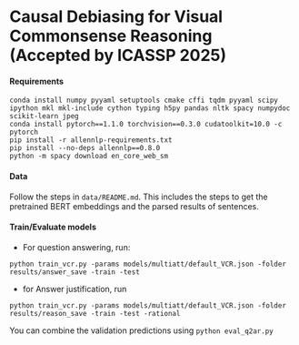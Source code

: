 # Causal Debiasing for Visual Commonsense Reasoning (Accepted by ICASSP 2025)

#### Requirements
```
conda install numpy pyyaml setuptools cmake cffi tqdm pyyaml scipy ipython mkl mkl-include cython typing h5py pandas nltk spacy numpydoc scikit-learn jpeg
conda install pytorch==1.1.0 torchvision==0.3.0 cudatoolkit=10.0 -c pytorch
pip install -r allennlp-requirements.txt
pip install --no-deps allennlp==0.8.0
python -m spacy download en_core_web_sm
```

#### Data
Follow the steps in `data/README.md`. This includes the steps to get the pretrained BERT embeddings and the parsed results of sentences.

#### Train/Evaluate models

- For question answering, run:
```
python train_vcr.py -params models/multiatt/default_VCR.json -folder results/answer_save -train -test
```

- for Answer justification, run
```
python train_vcr.py -params models/multiatt/default_VCR.json -folder results/reason_save -train -test -rational
```

You can combine the validation predictions using
`python eval_q2ar.py`

